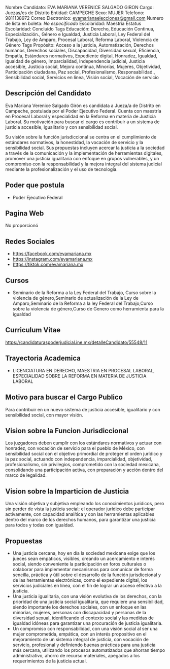 Nombre Candidato: EVA MARIANA VERENICE SALGADO GIRON
Cargo: Juezas/es de Distrito
Entidad: CAMPECHE
Sexo: MUJER
Telefono: 9811138972
Correo Electronico: evamarianaelecciones@gmail.com
Numero de lista en boleta: *No especificado*
Escolaridad: Maestría
Estatus Escolaridad: Concluido
Tags Educación: Derecho, Educación Continua, Especialización., Género e Igualdad, Justicia Laboral, Ley Federal del Trabajo, Ley de Amparo, Procesal Laboral, Reforma Laboral, Violencia de Género
Tags Propósito: Acceso a la justicia, Automatización, Derechos humanos, Derechos sociales, Discapacidad, Diversidad sexual, Eficiencia, Empatía, Estándares normativos, Expediente digital, Honradez, Igualdad, Igualdad de género, Imparcialidad, Independencia judicial, Justicia accesible, Justicia social, Mejora continua, Minorías, Mujeres, Objetividad, Participación ciudadana, Paz social, Profesionalismo, Responsabilidad., Sensibilidad social, Servicios en línea, Visión social, Vocación de servicio


## Descripción del Candidato 

Eva Mariana Verenice Salgado Girón es candidata a Jueza/a de Distrito en Campeche, postulada por el Poder Ejecutivo Federal. Cuenta con maestría en Procesal Laboral y especialidad en la Reforma en materia de Justicia Laboral. Su motivación para buscar el cargo es contribuir a un sistema de justicia accesible, igualitario y con sensibilidad social.

Su visión sobre la función jurisdiccional se centra en el cumplimiento de estándares normativos, la honestidad, la vocación de servicio y la sensibilidad social. Sus propuestas incluyen acercar la justicia a la sociedad a través de la comunicación y la implementación de herramientas digitales, promover una justicia igualitaria con enfoque en grupos vulnerables, y un compromiso con la responsabilidad y la mejora integral del sistema judicial mediante la profesionalización y el uso de tecnología.


## Poder que postula

- Poder Ejecutivo Federal


## Pagina Web

No proporcionó


## Redes Sociales

- https://facebook.com/evamariana.mx
- https://instagram.com/evamariana.mx
- https://tiktok.com/evamariana.mx


## Cursos

- Seminario de la Reforma a la Ley Federal del Trabajo, Curso sobre la violencia de género,Seminario de actualización de la Ley de Amparo,Seminario de la Reforma a la ley Federal del Trabajo,Curso sobre la violencia de género,Curso de Genero como herramienta para la igualdad


## Curriculum Vitae

https://candidaturaspoderjudicial.ine.mx/detalleCandidato/55548/11


## Trayectoria Academica

- LICENCIATURA EN DERECHO, MAESTRIA EN PROCESAL LABORAL, ESPECIALIDAD SOBRE LA REFORMA EN MATERIA DE JUSTICIA LABORAL


## Motivo para buscar el Cargo Publico

Para contribuir en un nuevo sistema de justicia accesible, igualitario y con sensibilidad social, con mayor visión.


## Vision sobre la Funcion Jurisdiccional

Los juzgadores deben cumplir con los estándares normativos y actuar con honradez, con vocación de servicio para el pueblo de México, con sensibilidad social con el objetivo primordial de proteger el orden jurídico y la paz social, actuando con independencia, imparcialidad, objetividad, profesionalismo, sin privilegios, comprometido con la sociedad mexicana, consolidando una participación activa, con preparación y acción dentro del marco de legalidad.


## Vision sobre la Imparticion de Justicia

Una visión objetiva y subjetiva empleando los conocimientos jurídicos, pero sin perder de vista la justicia social; el operador jurídico debe participar activamente, con capacidad analítica y con las herramientas aplicables dentro del marco de los derechos humanos, para garantizar una justicia para todos y todas con igualdad.


## Propuestas

- Una justicia cercana, hoy en día la sociedad mexicana exige que los jueces sean empáticos, visibles, creando un acercamiento e interés social, siendo conveniente la participación en foros culturales o colaborar para implementar mecanismos para comunicar de forma sencilla, práctica y útil sobre el desarrollo de la función jurisdiccional y de las herramientas electrónicas, como el expediente digital, los servicios judiciales en línea, con el fin de lograr un acceso efectivo a la justicia.
- Una justicia igualitaria, con una visión evolutiva de los derechos, con la prioridad de una justicia social igualitaria, que requiere una sensibilidad, siendo importante los derechos sociales, con un enfoque en las minorías, mujeres, personas con discapacidad y personas de la diversidad sexual, identificando el contexto social y las medidas de igualdad idóneas para garantizar una procuración de justicia igualitaria.
- Un compromiso con responsabilidad, con una visión social al ser una mujer comprometida, empática, con un interés propositivo en el mejoramiento de un sistema integral de justicia, con vocación de servicio, profesional y definiendo buenas prácticas para una justicia más cercana, utilizando los procesos automatizados que ahorran tiempo administrativo, ahorro de recurso materiales, apegados a los requerimientos de la justicia actual.

